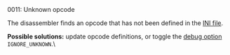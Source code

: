 <!doctype html>
<html lang="es">
<head>
	<title>Mensajes de Error</title>
	<meta charset="utf-8">
	<meta http-equiv="X-UA-Compatible" content="IE=edge">
	<meta name="viewport" content="width=device-width, initial-scale=1">
	<link rel="stylesheet" type="text/css" href="../../../style/style.css">
</head>
<body>
0011: Unknown opcode

The disassembler finds an opcode that has not been defined in the [INI file](../../edit-modes/opcodes-list-scm.ini.md).

**Possible solutions:** update opcode definitions, or toggle the [debug option](../../editor/console.md#ignore_unknown) `IGNORE_UNKNOWN`.\

<script src="../../../js/main.min.js"></script>